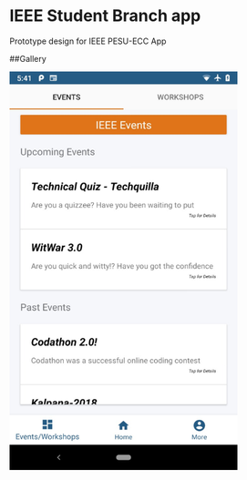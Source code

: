 # IEEE Student Branch app
Prototype design for IEEE PESU-ECC App

##Gallery

<img src="./screenshot.jpg" width="400" height="700">
